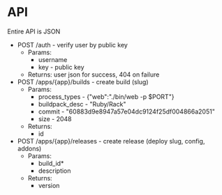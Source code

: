 API
===

Entire API is JSON

* POST /auth - verify user by public key
  * Params:
    * username
    * key - public key
  * Returns: user json for success, 404 on failure
* POST /apps/{app}/builds - create build (slug)
  * Params:
    * process_types - {"web":"./bin/web -p $PORT"}
    * buildpack_desc - "Ruby/Rack"
    * commit - "60883d9e8947a57e04dc9124f25df004866a2051"
    * size - 2048
  * Returns:
    * id
* POST /apps/{app}/releases - create release (deploy slug, config, addons)
  * Params:
    * build_id*
    * description
  * Returns:
    * version
